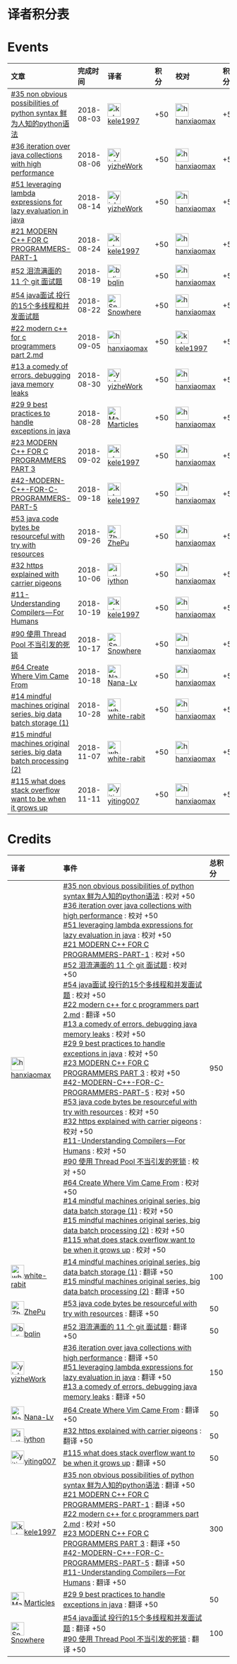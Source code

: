 # 译者积分表
# Events
|文章|完成时间|译者|积分|校对|积分|
|:---|:---|:---|:---|:---|:---|
| [#35 non obvious possibilities of python syntax 鲜为人知的python语法](https://github.com/jobbole/translation-project/pull/56) |  2018-08-03  | <img alt="kele1997" src="https://avatars2.githubusercontent.com/u/24707678?v=4&s=30" width='30px'><br>[kele1997](https://github.com/kele1997) |+50|<img alt="hanxiaomax" src="https://avatars1.githubusercontent.com/u/3370445?v=4&s=30" width='30px'><br>[hanxiaomax](https://github.com/hanxiaomax)| +50   | 
| [#36 iteration over java collections with high performance](https://github.com/jobbole/translation-project/pull/59) |  2018-08-06  | <img alt="yizheWork" src="https://avatars1.githubusercontent.com/u/10849859?v=4&s=30" width='30px'><br>[yizheWork](https://github.com/yizheWork) |+50|<img alt="hanxiaomax" src="https://avatars1.githubusercontent.com/u/3370445?v=4&s=30" width='30px'><br>[hanxiaomax](https://github.com/hanxiaomax)| +50   | 
| [#51 leveraging lambda expressions for lazy evaluation in java](https://github.com/jobbole/translation-project/pull/67) |  2018-08-14  | <img alt="yizheWork" src="https://avatars1.githubusercontent.com/u/10849859?v=4&s=30" width='30px'><br>[yizheWork](https://github.com/yizheWork) |+50|<img alt="hanxiaomax" src="https://avatars1.githubusercontent.com/u/3370445?v=4&s=30" width='30px'><br>[hanxiaomax](https://github.com/hanxiaomax)| +50   | 
| [#21 MODERN C++ FOR C PROGRAMMERS-PART-1](https://github.com/jobbole/translation-project/pull/70) |  2018-08-24  | <img alt="kele1997" src="https://avatars2.githubusercontent.com/u/24707678?v=4&s=30" width='30px'><br>[kele1997](https://github.com/kele1997) |+50|<img alt="hanxiaomax" src="https://avatars1.githubusercontent.com/u/3370445?v=4&s=30" width='30px'><br>[hanxiaomax](https://github.com/hanxiaomax)| +50   | 
| [#52 泪流满面的 11 个 git 面试题](https://github.com/jobbole/translation-project/pull/71) |  2018-08-19  | <img alt="bqlin" src="https://avatars1.githubusercontent.com/u/13716794?v=4&s=30" width='30px'><br>[bqlin](https://github.com/bqlin) |+50|<img alt="hanxiaomax" src="https://avatars1.githubusercontent.com/u/3370445?v=4&s=30" width='30px'><br>[hanxiaomax](https://github.com/hanxiaomax)| +50   | 
| [#54 java面试 投行的15个多线程和并发面试题](https://github.com/jobbole/translation-project/pull/72) |  2018-08-22  | <img alt="Snowhere" src="https://avatars1.githubusercontent.com/u/5283862?v=4&s=30" width='30px'><br>[Snowhere](https://github.com/Snowhere) |+50|<img alt="hanxiaomax" src="https://avatars1.githubusercontent.com/u/3370445?v=4&s=30" width='30px'><br>[hanxiaomax](https://github.com/hanxiaomax)| +50   | 
| [#22 modern c++ for c programmers part 2.md](https://github.com/jobbole/translation-project/pull/74) |  2018-09-05  | <img alt="hanxiaomax" src="https://avatars1.githubusercontent.com/u/3370445?v=4&s=30" width='30px'><br>[hanxiaomax](https://github.com/hanxiaomax) |+50|<img alt="kele1997" src="https://avatars2.githubusercontent.com/u/24707678?v=4&s=30" width='30px'><br>[kele1997](https://github.com/kele1997)| +50   | 
| [#13 a comedy of errors. debugging java memory leaks](https://github.com/jobbole/translation-project/pull/75) |  2018-08-30  | <img alt="yizheWork" src="https://avatars1.githubusercontent.com/u/10849859?v=4&s=30" width='30px'><br>[yizheWork](https://github.com/yizheWork) |+50|<img alt="hanxiaomax" src="https://avatars1.githubusercontent.com/u/3370445?v=4&s=30" width='30px'><br>[hanxiaomax](https://github.com/hanxiaomax)| +50   | 
| [#29 9 best practices to handle exceptions in java](https://github.com/jobbole/translation-project/pull/76) |  2018-08-28  | <img alt="Marticles" src="https://avatars3.githubusercontent.com/u/37302483?v=4&s=30" width='30px'><br>[Marticles](https://github.com/Marticles) |+50|<img alt="hanxiaomax" src="https://avatars1.githubusercontent.com/u/3370445?v=4&s=30" width='30px'><br>[hanxiaomax](https://github.com/hanxiaomax)| +50   | 
| [#23 MODERN C++ FOR C PROGRAMMERS PART 3](https://github.com/jobbole/translation-project/pull/78) |  2018-09-02  | <img alt="kele1997" src="https://avatars2.githubusercontent.com/u/24707678?v=4&s=30" width='30px'><br>[kele1997](https://github.com/kele1997) |+50|<img alt="hanxiaomax" src="https://avatars1.githubusercontent.com/u/3370445?v=4&s=30" width='30px'><br>[hanxiaomax](https://github.com/hanxiaomax)| +50   | 
| [#42-MODERN-C++-FOR-C-PROGRAMMERS-PART-5](https://github.com/jobbole/translation-project/pull/85) |  2018-09-18  | <img alt="kele1997" src="https://avatars2.githubusercontent.com/u/24707678?v=4&s=30" width='30px'><br>[kele1997](https://github.com/kele1997) |+50|<img alt="hanxiaomax" src="https://avatars1.githubusercontent.com/u/3370445?v=4&s=30" width='30px'><br>[hanxiaomax](https://github.com/hanxiaomax)| +50   | 
| [#53 java code bytes be resourceful with try with resources](https://github.com/jobbole/translation-project/pull/88) |  2018-09-26  | <img alt="ZhePu" src="https://avatars0.githubusercontent.com/u/16314675?v=4&s=30" width='30px'><br>[ZhePu](https://github.com/ZhePu) |+50|<img alt="hanxiaomax" src="https://avatars1.githubusercontent.com/u/3370445?v=4&s=30" width='30px'><br>[hanxiaomax](https://github.com/hanxiaomax)| +50   | 
| [#32 https explained with carrier pigeons](https://github.com/jobbole/translation-project/pull/92) |  2018-10-06  | <img alt="iython" src="https://avatars0.githubusercontent.com/u/29975749?v=4&s=30" width='30px'><br>[iython](https://github.com/iython) |+50|<img alt="hanxiaomax" src="https://avatars1.githubusercontent.com/u/3370445?v=4&s=30" width='30px'><br>[hanxiaomax](https://github.com/hanxiaomax)| +50   | 
| [#11-Understanding Compilers — For Humans](https://github.com/jobbole/translation-project/pull/101) |  2018-10-19  | <img alt="kele1997" src="https://avatars2.githubusercontent.com/u/24707678?v=4&s=30" width='30px'><br>[kele1997](https://github.com/kele1997) |+50|<img alt="hanxiaomax" src="https://avatars1.githubusercontent.com/u/3370445?v=4&s=30" width='30px'><br>[hanxiaomax](https://github.com/hanxiaomax)| +50   | 
| [#90 使用 Thread Pool 不当引发的死锁](https://github.com/jobbole/translation-project/pull/106) |  2018-10-17  | <img alt="Snowhere" src="https://avatars1.githubusercontent.com/u/5283862?v=4&s=30" width='30px'><br>[Snowhere](https://github.com/Snowhere) |+50|<img alt="hanxiaomax" src="https://avatars1.githubusercontent.com/u/3370445?v=4&s=30" width='30px'><br>[hanxiaomax](https://github.com/hanxiaomax)| +50   | 
| [#64 Create Where Vim Came From](https://github.com/jobbole/translation-project/pull/107) |  2018-10-18  | <img alt="Nana-Lv" src="https://avatars0.githubusercontent.com/u/27139283?v=4&s=30" width='30px'><br>[Nana-Lv](https://github.com/Nana-Lv) |+50|<img alt="hanxiaomax" src="https://avatars1.githubusercontent.com/u/3370445?v=4&s=30" width='30px'><br>[hanxiaomax](https://github.com/hanxiaomax)| +50   | 
| [#14 mindful machines original series, big data batch storage (1)](https://github.com/jobbole/translation-project/pull/108) |  2018-10-28  | <img alt="white-rabit" src="https://avatars2.githubusercontent.com/u/44086261?v=4&s=30" width='30px'><br>[white-rabit](https://github.com/white-rabit) |+50|<img alt="hanxiaomax" src="https://avatars1.githubusercontent.com/u/3370445?v=4&s=30" width='30px'><br>[hanxiaomax](https://github.com/hanxiaomax)| +50   | 
| [#15 mindful machines original series, big data batch processing (2)](https://github.com/jobbole/translation-project/pull/118) |  2018-11-07  | <img alt="white-rabit" src="https://avatars2.githubusercontent.com/u/44086261?v=4&s=30" width='30px'><br>[white-rabit](https://github.com/white-rabit) |+50|<img alt="hanxiaomax" src="https://avatars1.githubusercontent.com/u/3370445?v=4&s=30" width='30px'><br>[hanxiaomax](https://github.com/hanxiaomax)| +50   | 
| [#115 what does stack overflow want to be when it grows up](https://github.com/jobbole/translation-project/pull/119) |  2018-11-11  | <img alt="yiting007" src="https://avatars2.githubusercontent.com/u/2716113?v=4&s=30" width='30px'><br>[yiting007](https://github.com/yiting007) |+50|<img alt="hanxiaomax" src="https://avatars1.githubusercontent.com/u/3370445?v=4&s=30" width='30px'><br>[hanxiaomax](https://github.com/hanxiaomax)| +50   | 

# Credits
|译者|事件|总积分|
|:---|:---|:---|
| <img alt="hanxiaomax" src="https://avatars1.githubusercontent.com/u/3370445?v=4&s=30" width='30px'>[hanxiaomax](https://github.com/hanxiaomax) |[#35 non obvious possibilities of python syntax 鲜为人知的python语法](https://github.com/jobbole/translation-project/pull/56) : 校对  +50<br>[#36 iteration over java collections with high performance](https://github.com/jobbole/translation-project/pull/59) : 校对  +50<br>[#51 leveraging lambda expressions for lazy evaluation in java](https://github.com/jobbole/translation-project/pull/67) : 校对  +50<br>[#21 MODERN C++ FOR C PROGRAMMERS-PART-1](https://github.com/jobbole/translation-project/pull/70) : 校对  +50<br>[#52 泪流满面的 11 个 git 面试题](https://github.com/jobbole/translation-project/pull/71) : 校对  +50<br>[#54 java面试 投行的15个多线程和并发面试题](https://github.com/jobbole/translation-project/pull/72) : 校对  +50<br>[#22 modern c++ for c programmers part 2.md](https://github.com/jobbole/translation-project/pull/74) : 翻译  +50<br>[#13 a comedy of errors. debugging java memory leaks](https://github.com/jobbole/translation-project/pull/75) : 校对  +50<br>[#29 9 best practices to handle exceptions in java](https://github.com/jobbole/translation-project/pull/76) : 校对  +50<br>[#23 MODERN C++ FOR C PROGRAMMERS PART 3](https://github.com/jobbole/translation-project/pull/78) : 校对  +50<br>[#42-MODERN-C++-FOR-C-PROGRAMMERS-PART-5](https://github.com/jobbole/translation-project/pull/85) : 校对  +50<br>[#53 java code bytes be resourceful with try with resources](https://github.com/jobbole/translation-project/pull/88) : 校对  +50<br>[#32 https explained with carrier pigeons](https://github.com/jobbole/translation-project/pull/92) : 校对  +50<br>[#11-Understanding Compilers — For Humans](https://github.com/jobbole/translation-project/pull/101) : 校对  +50<br>[#90 使用 Thread Pool 不当引发的死锁](https://github.com/jobbole/translation-project/pull/106) : 校对  +50<br>[#64 Create Where Vim Came From](https://github.com/jobbole/translation-project/pull/107) : 校对  +50<br>[#14 mindful machines original series, big data batch storage (1)](https://github.com/jobbole/translation-project/pull/108) : 校对  +50<br>[#15 mindful machines original series, big data batch processing (2)](https://github.com/jobbole/translation-project/pull/118) : 校对  +50<br>[#115 what does stack overflow want to be when it grows up](https://github.com/jobbole/translation-project/pull/119) : 校对  +50<br> | 950| 
| <img alt="white-rabit" src="https://avatars2.githubusercontent.com/u/44086261?v=4&s=30" width='30px'>[white-rabit](https://github.com/white-rabit) |[#14 mindful machines original series, big data batch storage (1)](https://github.com/jobbole/translation-project/pull/108) : 翻译  +50<br>[#15 mindful machines original series, big data batch processing (2)](https://github.com/jobbole/translation-project/pull/118) : 翻译  +50<br> | 100| 
| <img alt="ZhePu" src="https://avatars0.githubusercontent.com/u/16314675?v=4&s=30" width='30px'>[ZhePu](https://github.com/ZhePu) |[#53 java code bytes be resourceful with try with resources](https://github.com/jobbole/translation-project/pull/88) : 翻译  +50<br> | 50| 
| <img alt="bqlin" src="https://avatars1.githubusercontent.com/u/13716794?v=4&s=30" width='30px'>[bqlin](https://github.com/bqlin) |[#52 泪流满面的 11 个 git 面试题](https://github.com/jobbole/translation-project/pull/71) : 翻译  +50<br> | 50| 
| <img alt="yizheWork" src="https://avatars1.githubusercontent.com/u/10849859?v=4&s=30" width='30px'>[yizheWork](https://github.com/yizheWork) |[#36 iteration over java collections with high performance](https://github.com/jobbole/translation-project/pull/59) : 翻译  +50<br>[#51 leveraging lambda expressions for lazy evaluation in java](https://github.com/jobbole/translation-project/pull/67) : 翻译  +50<br>[#13 a comedy of errors. debugging java memory leaks](https://github.com/jobbole/translation-project/pull/75) : 翻译  +50<br> | 150| 
| <img alt="Nana-Lv" src="https://avatars0.githubusercontent.com/u/27139283?v=4&s=30" width='30px'>[Nana-Lv](https://github.com/Nana-Lv) |[#64 Create Where Vim Came From](https://github.com/jobbole/translation-project/pull/107) : 翻译  +50<br> | 50| 
| <img alt="iython" src="https://avatars0.githubusercontent.com/u/29975749?v=4&s=30" width='30px'>[iython](https://github.com/iython) |[#32 https explained with carrier pigeons](https://github.com/jobbole/translation-project/pull/92) : 翻译  +50<br> | 50| 
| <img alt="yiting007" src="https://avatars2.githubusercontent.com/u/2716113?v=4&s=30" width='30px'>[yiting007](https://github.com/yiting007) |[#115 what does stack overflow want to be when it grows up](https://github.com/jobbole/translation-project/pull/119) : 翻译  +50<br> | 50| 
| <img alt="kele1997" src="https://avatars2.githubusercontent.com/u/24707678?v=4&s=30" width='30px'>[kele1997](https://github.com/kele1997) |[#35 non obvious possibilities of python syntax 鲜为人知的python语法](https://github.com/jobbole/translation-project/pull/56) : 翻译  +50<br>[#21 MODERN C++ FOR C PROGRAMMERS-PART-1](https://github.com/jobbole/translation-project/pull/70) : 翻译  +50<br>[#22 modern c++ for c programmers part 2.md](https://github.com/jobbole/translation-project/pull/74) : 校对  +50<br>[#23 MODERN C++ FOR C PROGRAMMERS PART 3](https://github.com/jobbole/translation-project/pull/78) : 翻译  +50<br>[#42-MODERN-C++-FOR-C-PROGRAMMERS-PART-5](https://github.com/jobbole/translation-project/pull/85) : 翻译  +50<br>[#11-Understanding Compilers — For Humans](https://github.com/jobbole/translation-project/pull/101) : 翻译  +50<br> | 300| 
| <img alt="Marticles" src="https://avatars3.githubusercontent.com/u/37302483?v=4&s=30" width='30px'>[Marticles](https://github.com/Marticles) |[#29 9 best practices to handle exceptions in java](https://github.com/jobbole/translation-project/pull/76) : 翻译  +50<br> | 50| 
| <img alt="Snowhere" src="https://avatars1.githubusercontent.com/u/5283862?v=4&s=30" width='30px'>[Snowhere](https://github.com/Snowhere) |[#54 java面试 投行的15个多线程和并发面试题](https://github.com/jobbole/translation-project/pull/72) : 翻译  +50<br>[#90 使用 Thread Pool 不当引发的死锁](https://github.com/jobbole/translation-project/pull/106) : 翻译  +50<br> | 100| 


